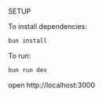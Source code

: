 SETUP

To install dependencies:
```sh
bun install
```

To run:
```sh
bun run dev
```

open http://localhost:3000
